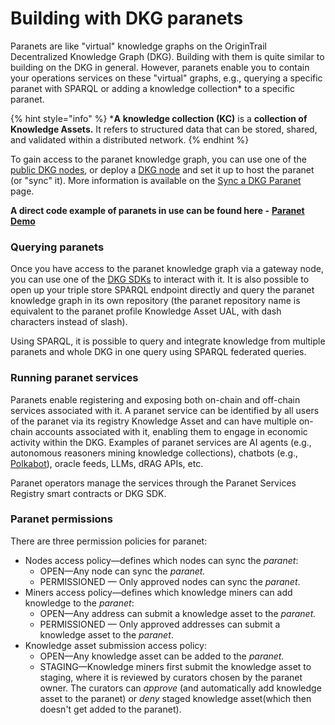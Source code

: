 # Building with DKG paranets

Paranets are like "virtual" knowledge graphs on the OriginTrail Decentralized Knowledge Graph (DKG). Building with them is quite similar to building on the DKG in general. However, paranets enable you to contain your operations services on these "virtual" graphs, e.g., querying a specific paranet with SPARQL or adding a knowledge collection\* to a specific paranet.

{% hint style="info" %}
\***A** **knowledge collection (KC)** is a **collection of Knowledge Assets.** It refers to structured data that can be stored, shared, and validated within a distributed network.
{% endhint %}

To gain access to the paranet knowledge graph, you can use one of the [public DKG nodes](../../../useful-resources/public-nodes.md), or deploy a [DKG node](../../dkg-core-node/) and set it up to host the paranet (or "sync" it). More information is available on the [Sync a DKG Paranet](../../dkg-toolkit/dkg-paranets/syncing-a-dkg-paranet.md) page.

**A direct code example of paranets in use can be found here -** [**Paranet Demo**](https://github.com/OriginTrail/dkg.js/blob/v8/develop/examples/paranet-demo.js)

### Querying paranets

Once you have access to the paranet knowledge graph via a gateway node, you can use one of the [DKG SDKs](../../dkg-toolkit/dkg-sdk/) to interact with it. It is also possible to open up your triple store SPARQL endpoint directly and query the paranet knowledge graph in its own repository (the paranet repository name is equivalent to the paranet profile Knowledge Asset UAL, with dash characters instead of slash).&#x20;

Using SPARQL, it is possible to query and integrate knowledge from multiple paranets and whole DKG in one query using SPARQL federated queries. &#x20;

### Running paranet services

Paranets enable registering and exposing both on-chain and off-chain services associated with it. A paranet service can be identified by all users of the paranet via its registry Knowledge Asset and can have multiple on-chain accounts associated with it, enabling them to engage in economic activity within the DKG. Examples of paranet services are AI agents (e.g., autonomous reasoners mining knowledge collections), chatbots (e.g., [Polkabot](https://polkabot.ai/)), oracle feeds, LLMs, dRAG APIs, etc.

Paranet operators manage the services through the Paranet Services Registry smart contracts or DKG SDK.&#x20;

### Paranet permissions

There are three permission policies for paranet:

* Nodes access policy—defines which nodes can sync the _paranet_:
  * OPEN—Any node can sync the _paranet._
  * PERMISSIONED — Only approved nodes can sync the _paranet_.
* Miners access policy—defines which knowledge miners can add knowledge to the _paranet_:
  * OPEN—Any address can submit a knowledge asset to the _paranet._
  * PERMISSIONED — Only approved addresses can submit a knowledge asset to the _paranet_.
* Knowledge asset submission access policy:
  * OPEN—Any knowledge asset can be added to the _paranet._
  * STAGING—Knowledge miners first submit the knowledge asset to staging, where it is reviewed by curators chosen by the paranet owner. The curators can _approve_ (and automatically add knowledge asset to the paranet) or _deny_ staged knowledge asset(which then doesn't get added to the paranet).



